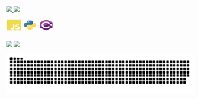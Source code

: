  <div>
  <a href="https://github.com/gabicfa">
  <img height="180em" src="https://github-readme-stats.vercel.app/api/top-langs/?username=gabicfa&layout=compact&langs_count=16&theme=dracula"/>
  <img height="180em" src="https://github-readme-stats.vercel.app/api?username=gabicfa&show_icons=true&theme=dracula&include_all_commits=true&count_private=true"/>
</div> 

<div style="display: inline_block"><br>
  <img align="center" alt="Gabi-Js" height="30" width="40" src="https://raw.githubusercontent.com/devicons/devicon/master/icons/javascript/javascript-plain.svg">
  <img align="center" alt="Gabi-Python" height="30" width="40" src="https://raw.githubusercontent.com/devicons/devicon/master/icons/python/python-original.svg">
  <img align="center" alt="Gabi-Csharp" height="30" width="40" src="https://raw.githubusercontent.com/devicons/devicon/master/icons/csharp/csharp-original.svg">
</div>


  
  ##
 
<div> 
  <a href = "mailto: gabrielacfalmeida@gmail.com"><img src="https://img.shields.io/badge/-Gmail-%23333?style=for-the-badge&logo=gmail&logoColor=white" target="_blank"></a>
  <a href="https://www.linkedin.com/in/gabriela-almeida-428243174/" target="_blank"><img src="https://img.shields.io/badge/-LinkedIn-%230077B5?style=for-the-badge&logo=linkedin&logoColor=white" target="_blank"></a>  
 
   ![Snake animation](https://github.com/gabicfa/gabicfa/blob/output/github-contribution-grid-snake.svg)

</div>
